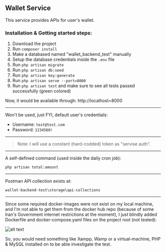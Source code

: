 ## Wallet Service

This service provides APIs for user's wallet.


### Installation & Getting started steps:

1. Download the project
2. Run `composer install`
3. Make a databased named "wallet_backend_test" manually
4. Setup the database credentials inside the `.env` file
5. Run `php artisan migrate`
6. Run `php artisan db:seed`
7. Run `php artisan key:generate`
8. Run `php artisan serve --port=8000`
9. Run `php artisan test` and make sure to see all tests passed successfully (green colored)


Now, it would be available through: http://localhost=8000

------------------

Won't be used, just FYI, default user's credentials:

- Username: `test@test.com`
- Password: `1234560!`

------------------

> Note: I will use a constant (hard-codded) token as "servise auth". 

------------------

A self-defined command (used inside the daily cron job):

    php artisan total:amount

------------------

Postman API collection exists at:

    wallet-backend-test\storage\api-collections

------------------

Since some required docker-images were not exist on my local machine, and I'm not able to get them from the docker hub repo (because of some Iran's Government internet restrictions at the moment), I just blindly added Dockerfile and docker-compose.yaml files on the project root (not tested):

![alt text](https://lamtakam.com/img/uploaded_images/1/1667160638.png)

So, you would need something like Xampp, Wamp or a virtual-machine, PHP & MySQL installed on to be able investigate the test.